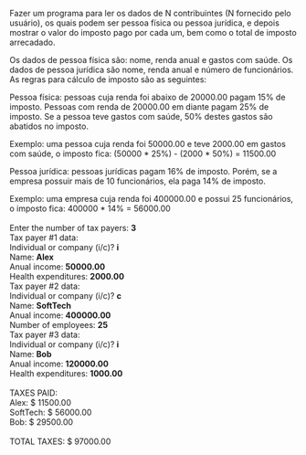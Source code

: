 Fazer um programa para ler os dados de N contribuintes (N fornecido pelo usuário), os quais podem ser pessoa física ou pessoa jurídica, e depois mostrar o valor do imposto pago por cada um, bem como o total de imposto arrecadado.

Os dados de pessoa física são: nome, renda anual e gastos com saúde. Os dados de pessoa jurídica são nome, renda anual e número de funcionários. As regras para cálculo de imposto são as seguintes:

Pessoa física: pessoas cuja renda foi abaixo de 20000.00 pagam 15% de imposto. Pessoas com renda de 20000.00 em diante pagam 25% de imposto. Se a pessoa teve gastos com saúde, 50% destes gastos são abatidos no imposto.

Exemplo: uma pessoa cuja renda foi 50000.00 e teve 2000.00 em gastos com saúde, o imposto fica: (50000 * 25%) - (2000 * 50%) = 11500.00

Pessoa jurídica: pessoas jurídicas pagam 16% de imposto. Porém, se a empresa possuir mais de 10 funcionários, ela paga 14% de imposto.

Exemplo: uma empresa cuja renda foi 400000.00 e possui 25 funcionários, o imposto fica:
400000 * 14% = 56000.00<br><br>
Enter the number of tax payers: **3**<br>
Tax payer #1 data:<br>
Individual or company (i/c)? **i**<br>
Name: **Alex**<br>
Anual income: **50000.00**<br>
Health expenditures: **2000.00**<br>
Tax payer #2 data:<br>
Individual or company (i/c)? **c**<br>
Name: **SoftTech**<br>
Anual income: **400000.00**<br>
Number of employees: **25**<br>
Tax payer #3 data: <br>
Individual or company (i/c)? **i**<br>
Name: **Bob**<br>
Anual income: **120000.00**<br>
Health expenditures: **1000.00**<br><br>
TAXES PAID:<br>
Alex: $ 11500.00<br>
SoftTech: $ 56000.00<br>
Bob: $ 29500.00<br><br>
TOTAL TAXES: $ 97000.00